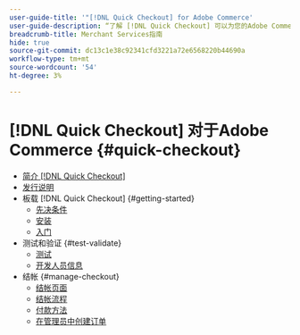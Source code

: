 ```yaml
---
user-guide-title: '"[!DNL Quick Checkout] for Adobe Commerce'
user-guide-description: “了解 [!DNL Quick Checkout] 可以为您的Adobe Commerce实例以及如何成功载入和设置扩展。”
breadcrumb-title: Merchant Services指南
hide: true
source-git-commit: dc13c1e38c92341cfd3221a72e6568220b44690a
workflow-type: tm+mt
source-wordcount: '54'
ht-degree: 3%

---
```



# [!DNL Quick Checkout] 对于Adobe Commerce {#quick-checkout}

- [简介 [!DNL Quick Checkout]](overview.md)
- [发行说明](release-notes.md)
- 板载 [!DNL Quick Checkout] {#getting-started}
   - [先决条件](prerequisites.md)
   - [安装](install.md)
   - [入门](onboarding.md)
- 测试和验证 {#test-validate}
   - [测试](testing.md)
   - [开发人员信息](developer.md)
- 结帐 {#manage-checkout}
   - [结帐页面](checkout-page.md)
   - [结帐流程](checkout-flow.md)
   - [付款方法](payment-methods.md)
   - [在管理员中创建订单](create-order-admin.md)
